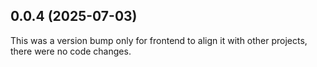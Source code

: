 ## 0.0.4 (2025-07-03)

This was a version bump only for frontend to align it with other projects, there were no code changes.
